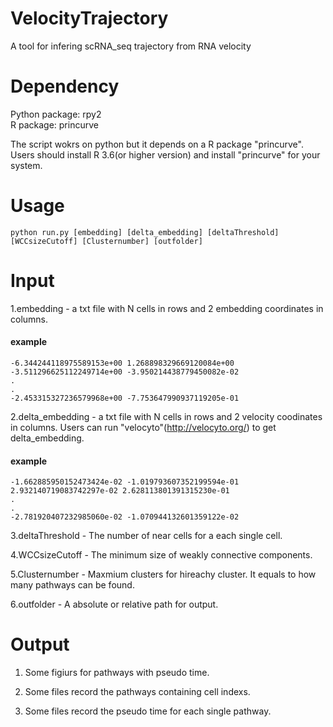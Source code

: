 # VelocityTrajectory
A tool for infering scRNA_seq trajectory from RNA velocity
# Dependency
Python package:   rpy2
<br>R package:   princurve  

The script wokrs on python but it depends on a R package "princurve".   
Users should install R 3.6(or higher version) and install "princurve" for your system.

# Usage
```
python run.py [embedding] [delta_embedding] [deltaThreshold] [WCCsizeCutoff] [Clusternumber] [outfolder]
```
# Input
1.embedding - a txt file with N cells in  rows and 2 embedding coordinates in columns.  
#### example  
```
-6.344244118975589153e+00 1.268898329669120084e+00
-3.511296625112249714e+00 -3.950214438779450082e-02
.
.
-2.453315327236579968e+00 -7.753647990937119205e-01
```

2.delta_embedding - a txt file with N cells in rows and 2 velocity coodinates in columns. Users can run "velocyto"(http://velocyto.org/) to get delta_embedding.  
#### example  
```
-1.662885950152473424e-02 -1.019793607352199594e-01
2.932140719083742297e-02 2.628113801391315230e-01
.
.
-2.781920407232985060e-02 -1.070944132601359122e-02
```
3.deltaThreshold - The number of near cells for a each single cell.

4.WCCsizeCutoff - The minimum size of weakly connective components.  

5.Clusternumber - Maxmium clusters for hireachy cluster. It equals to how many pathways can be found.  

6.outfolder - A absolute or relative path for output. 


# Output

1. Some figiurs for pathways with pseudo time.

2. Some files record the pathways containing cell indexs.

3. Some files record the pseudo time for each single pathway.

